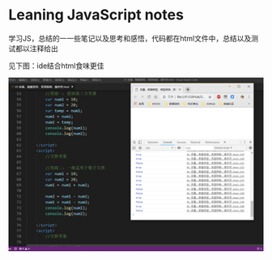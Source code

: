 # Leaning JavaScript notes

学习JS，总结的一一些笔记以及思考和感悟，代码都在html文件中，总结以及测试都以注释给出

见下图：ide结合html食味更佳



![codenote](../images/codenote.png)